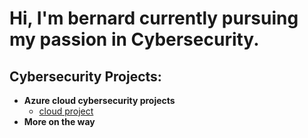 <h1>Hi, I'm bernard currently pursuing my passion in Cybersecurity. </h1>

<h2>Cybersecurity Projects:</h2>

- <b>Azure cloud cybersecurity projects</b>
  - [cloud project](https://github.com/spacewalke/Azure_SOC)
- <b>More on the way</b>
